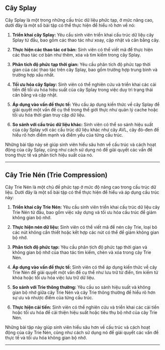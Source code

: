 ## Cây Splay

Cây Splay là một trong những cấu trúc dữ liệu phức tạp, ở mức nâng cao, dưới đây là một số bài tập có thể thực hiện để hiểu rõ hơn về nó:

1. **Triển khai cây Splay:** Yêu cầu sinh viên triển khai cấu trúc dữ liệu cây Splay từ đầu, bao gồm các thao tác như xoay, cập nhật và cân bằng cây.

2. **Thực hiện các thao tác cơ bản:** Sinh viên có thể viết mã để thực hiện các thao tác cơ bản như thêm, xóa và tìm kiếm trong cây Splay.

3. **Phân tích độ phức tạp thời gian:** Yêu cầu phân tích độ phức tạp thời gian của các thao tác trên cây Splay, bao gồm trường hợp trung bình và trường hợp xấu nhất.

4. **Tối ưu hóa cây Splay:** Sinh viên có thể nghiên cứu và triển khai các cải tiến để tối ưu hóa hiệu suất của cây Splay trong việc duy trì trạng thái cân bằng và cập nhật.

5. **Áp dụng vào vấn đề thực tế:** Yêu cầu áp dụng kiến thức về cây Splay để giải quyết một vấn đề cụ thể trong thế giới thực như quản lý cache hoặc tối ưu hóa thời gian truy cập dữ liệu.

6. **So sánh với cấu trúc dữ liệu khác:** Sinh viên có thể so sánh hiệu suất của cây Splay với các cấu trúc dữ liệu khác như cây AVL, cây đỏ-đen để hiểu rõ hơn điểm mạnh và điểm yếu của từng cấu trúc.

Những bài tập này sẽ giúp sinh viên hiểu sâu hơn về cấu trúc và cách hoạt động của cây Splay, cũng như cách sử dụng nó để giải quyết các vấn đề trong thực tế và phân tích hiệu suất của nó.

---

## Cây Trie Nén (Trie Compression)

Cây Trie Nén là một chủ đề phức tạp ở mức độ nâng cao trong cấu trúc dữ liệu. Dưới đây là một số bài tập có thể thực hiện để hiểu và áp dụng cấu trúc này:

1. **Triển khai cây Trie Nén:** Yêu cầu sinh viên triển khai cấu trúc dữ liệu cây Trie Nén từ đầu, bao gồm việc xây dựng và tối ưu hóa cấu trúc để giảm không gian bộ nhớ.

2. **Thực hiện nén dữ liệu:** Sinh viên có thể viết mã để nén cây Trie, loại bỏ các nút không cần thiết hoặc kết hợp các nút có thể để giảm không gian bộ nhớ.

3. **Phân tích độ phức tạp:** Yêu cầu phân tích độ phức tạp thời gian và không gian bộ nhớ của thao tác tìm kiếm, chèn và xóa trong cây Trie Nén.

4. **Áp dụng vào vấn đề thực tế:** Sinh viên có thể áp dụng kiến thức về cây Trie Nén để giải quyết một vấn đề cụ thể như lưu trữ từ điển, tìm kiếm từ khóa hoặc tối ưu hóa việc lưu trữ dữ liệu.

5. **So sánh với Trie thông thường:** Yêu cầu so sánh hiệu suất và không gian bộ nhớ giữa cây Trie Nén và cây Trie thông thường để hiểu rõ hơn sự ưu và nhược điểm của từng cấu trúc.

6. **Thực hiện cải tiến:** Sinh viên có thể nghiên cứu và triển khai các cải tiến hoặc tối ưu hóa để cải thiện hiệu suất hoặc tiêu thụ bộ nhớ của cây Trie Nén.

Những bài tập này giúp sinh viên hiểu sâu hơn về cấu trúc và cách hoạt động của cây Trie Nén, cũng như cách sử dụng nó để giải quyết các vấn đề thực tế và tối ưu hóa không gian bộ nhớ.

---
